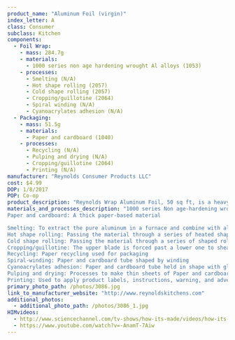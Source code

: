```yaml
---
product_name: "Aluminum Foil (virgin)"
index_letter: A
class: Consumer
subclass: Kitchen
components:
  - Foil Wrap:
    - mass: 284.7g
    - materials:
      - 1000 series non age hardening wrought Al alloys (1053)
    - processes:
      - Smelting (N/A)
      - Hot shape rolling (2057)
      - Cold shape rolling (2057)
      - Cropping/guillotine (2064)
      - Spiral winding (N/A)
      - Cyanoacrylates adhesion (N/A)
  - Packaging:
    - mass: 51.5g
    - materials:
      - Paper and cardboard (1040)
    - processes:
      - Recycling (N/A)
      - Pulping and drying (N/A)
      - Cropping/guillotine (2064)
      - Printing (N/A)
manufacturer: "Reynolds Consumer Products LLC"
cost: $4.99
DOP: 1/8/2017
POP: Co-op
product_description: "Reynolds Wrap Aluminum Foil, 50 sq ft, is a heavy-strength versatile foil that is designed to help you cook, grill or freeze food. The Reynolds Aluminum Foil, Heavy-Strength, features easy release and is non-stick for convenience. You can line pans before cooking to make cleanup easy or grill meat and vegetables in foil packets to lock in flavor and nutrients with this Reynolds Wrap Foil. You can easily freeze meat or fish in Reynolds Wrap Aluminum Foil for superior protection from air to prevent freezer burn. Reynolds Aluminum Foil, Heavy-Strength, comes in a space-saving carton and has a stay-closed tab for your convenience."
materials_and_processes_description: "1000 series Non age-hardening wrought Al-alloys: 'Commercially pure' wrought family with the benefits of being relatively lightly alloyed (compared to other series), such as high electrical conductivity, corrosion resistance, and workability
Paper and cardboard: A thick paper-based material

Smelting: To extract the pure aluminum in a furnace and combine with alloys
Hot shape rolling: Passing the material through a series of heated shaped rolls to press and flatten sheets
Cold shape rolling: Passing the material through a series of shaped rolls to press and flatten sheets
Cropping/guillotine: The upper blade is forced past a lower one to shear sheet material along a straight line
Recycling: Paper recycling used for packaging
Spiral-winding: Paper and cardboard tube shaped by winding
Cyanoacrylates adhesion: Paper and cardboard tube held in shape with glue
Pulping and drying: Processes to make thin sheets of Paper and cardboard
Printing: Used to apply product labels, instructions, warning, and advertisements"
primary_photo_path: /photos/3086.jpg
link_to_manufacturer_website: "http://www.reynoldskitchens.com"
additional_photos:
  - additional_photo_path: /photos/3086_1.jpg
HIMvideos:
  - http://www.sciencechannel.com/tv-shows/how-its-made/videos/how-its-made-aluminum-foil/
  - https://www.youtube.com/watch?v=-AnamT-7Aiw
---
```


